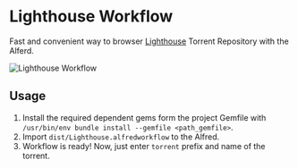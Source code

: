 # Lighthouse Workflow

Fast and convenient way to browser [Lighthouse](https://github.com/mckomo/Lighthouse-Service) Torrent Repository with the Alferd.

![Lighthouse Workflow](http://i.imgur.com/z3aHsFK.png)

## Usage

1. Install the required dependent gems form the project Gemfile with `/usr/bin/env bundle install --gemfile <path_gemfile>`.
2. Import `dist/Lighthouse.alfredworkflow` to the Alfred.
3. Workflow is ready! Now, just enter `torrent` prefix and name of the torrent. 

